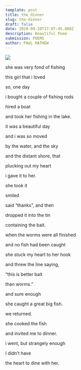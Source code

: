 ```yaml
---
template: post
title: the dinner
slug: the-dinner
draft: false
date: 2020-09-28T17:07:45.888Z
description: Beautiful Poem
submission: POEMS
author: PAUL MATHEW
---
```

![](/media/d2q6p1601467488.jpg)

she was very fond of fishing

this girl that i loved

so, one day

i bought a couple of fishing rods

hired a boat

and took her fishing in the lake.

it was a beautiful day

and i was so moved

by the water, and the sky

and the distant shore, that

plucking out my heart

i gave it to her.

she took it

smiled

said “thanks”, and then

dropped it into the tin

containing the bait.

when the worms were all finished

and no fish had been caught

she stuck my heart to her hook

and threw the line saying,

“this is better bait

than worms.”

and sure enough

she caught a great big fish.

we returned.

she cooked the fish

and invited me to dinner.

i went, but strangely enough

I didn’t have

the heart to dine with her.

<!--EndFragment-->